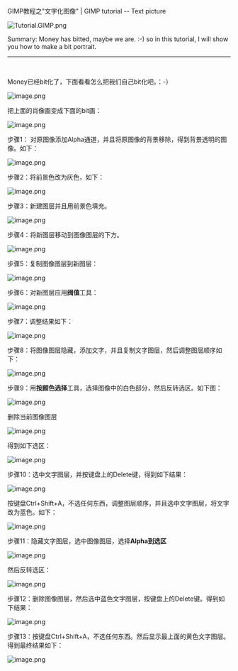 GIMP教程之"文字化图像" | GIMP tutorial -- Text picture

![Tutorial.GIMP.png](https://res.cloudinary.com/hpiynhbhq/image/upload/v1511486986/feaponrcwwtwu0vmiizt.png)

Summary: Money has bitted, maybe we are. :-) so in this tutorial, I will show you how to make a bit portrait.

---
</br>

Money已经bit化了，下面看看怎么把我们自己bit化吧。：-）

![image.png](https://res.cloudinary.com/hpiynhbhq/image/upload/v1513498939/y24zvx5ebndmcd7snwkh.png)

把上面的肖像画变成下面的bit画：

![image.png](https://res.cloudinary.com/hpiynhbhq/image/upload/v1513507991/lsauuzwslmsmqbvpjekw.png)

步骤1： 对原图像添加Alpha通道，并且将原图像的背景移除，得到背景透明的图像。如下：

![image.png](https://res.cloudinary.com/hpiynhbhq/image/upload/v1513499193/vicklgny86by4pnbuval.png)

步骤2：将前景色改为灰色，如下：

![image.png](https://res.cloudinary.com/hpiynhbhq/image/upload/v1513500152/zvj8uabqxiak6sqdupzi.png)

步骤3：新建图层并且用前景色填充。

![image.png](https://res.cloudinary.com/hpiynhbhq/image/upload/v1513500242/fk6bzjkamji8tmdlfz3l.png)

步骤4：将新图层移动到图像图层的下方。

![image.png](https://res.cloudinary.com/hpiynhbhq/image/upload/v1513500364/yyaumiqmnbujyuctqhrc.png)

步骤5：复制图像图层到新图层：

![image.png](https://res.cloudinary.com/hpiynhbhq/image/upload/v1513500662/cqdxtukctqqxw0n9uixq.png)

步骤6：对新图层应用**阀值**工具：

![image.png](https://res.cloudinary.com/hpiynhbhq/image/upload/v1513500732/d6lm8onoypikmrmtytyj.png)

步骤7：调整结果如下：

![image.png](https://res.cloudinary.com/hpiynhbhq/image/upload/v1513504038/suaqqb18lukkym3wrjev.png)

步骤8：将图像图层隐藏，添加文字，并且复制文字图层，然后调整图层顺序如下：

![image.png](https://res.cloudinary.com/hpiynhbhq/image/upload/v1513506022/kt5ze1jysh3zvjefavzb.png)

步骤9：用**按颜色选择**工具，选择图像中的白色部分，然后反转选区。如下图：

![image.png](https://res.cloudinary.com/hpiynhbhq/image/upload/v1513506444/nusthaecrn81fyyv2upa.png)

删除当前图像图层

![image.png](https://res.cloudinary.com/hpiynhbhq/image/upload/v1513506569/oq6dx6bobr8lmrxcimnf.png)

得到如下选区：

![image.png](https://res.cloudinary.com/hpiynhbhq/image/upload/v1513506521/zqz9mejyjvqukczntnd6.png)

步骤10：选中文字图层，并按键盘上的Delete键，得到如下结果：

![image.png](https://res.cloudinary.com/hpiynhbhq/image/upload/v1513506739/lmwmns6smwco8kqhrccx.png)

按键盘Ctrl+Shift+A，不选任何东西，调整图层顺序，并且选中文字图层，将文字改为蓝色。如下：

![image.png](https://res.cloudinary.com/hpiynhbhq/image/upload/v1513507405/etgmotzxp9iu4xnp8tif.png)

步骤11：隐藏文字图层，选中图像图层，选择**Alpha到选区**

![image.png](https://res.cloudinary.com/hpiynhbhq/image/upload/v1513507495/jxyo21hiw07zuowdmurd.png)

然后反转选区：

![image.png](https://res.cloudinary.com/hpiynhbhq/image/upload/v1513507577/ffuvsqvnippc0r9t4i7u.png)

步骤12：删除图像图层，然后选中蓝色文字图层，按键盘上的Delete键。得到如下结果：

![image.png](https://res.cloudinary.com/hpiynhbhq/image/upload/v1513507736/uwrusmnmqyzthn6i3yuk.png)

步骤13：按键盘Ctrl+Shift+A，不选任何东西。然后显示最上面的黄色文字图层。得到最终结果如下：

![image.png](https://res.cloudinary.com/hpiynhbhq/image/upload/v1513507965/fybpfnnhz7nkxopfdbz6.png)
